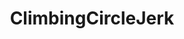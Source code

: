 ---
title: ClimbingCircleJerk
crosslinks:
- livven
- aidcirclejerk
- theocho
- aww
- AccidentalRenaissance
- dontlookdown
- Serendipity
---